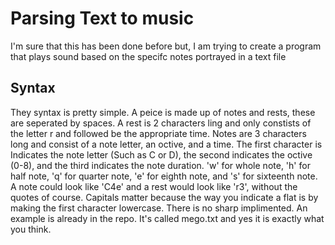 # Parsing Text to music

I'm sure that this has been done before but, I am trying to create a program that plays sound based on the specifc notes portrayed in a text file

## Syntax

They syntax is pretty simple. A peice is made up of notes and rests, these are seperated by spaces. A rest is 2 characters ling and only constists of the letter r and followed be the appropriate time. Notes are 3 characters long and consist of a note letter, an octive, and a time. The first character is Indicates the note letter (Such as C or D), the second indicates the octive (0-8), and the third indicates the note duration. 'w' for whole note, 'h' for half note, 'q' for quarter note, 'e' for eighth note, and 's' for sixteenth note. A note could look like 'C4e' and a rest would look like 'r3', without the quotes of course. Capitals matter because the way you indicate a flat is by making the first character lowercase. There is no sharp implimented. An example is already in the repo. It's called mego.txt and yes it is exactly what you think.
